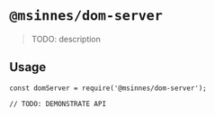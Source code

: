 [comment]: <> (// TODO: make a pass on this)
# `@msinnes/dom-server`

> TODO: description

## Usage

```
const domServer = require('@msinnes/dom-server');

// TODO: DEMONSTRATE API
```
